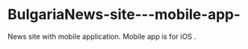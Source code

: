 BulgariaNews-site---mobile-app-
===============================

News site with mobile application. Mobile app is for iOS .

